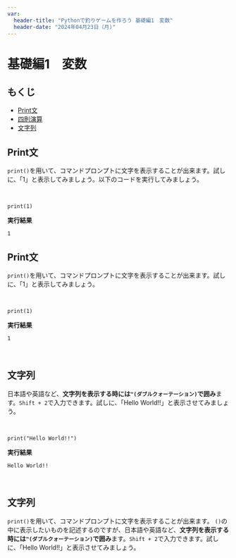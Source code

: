 ```yaml
---
var:
  header-title: "Pythonで釣りゲームを作ろう 基礎編1　変数"
  header-date: "2024年04月23日（月)"
---
```


# 基礎編1　変数 

## もくじ

-  [Print文](basic01.html#Print文) 
-  [四則演算](basic01.html#四則演算) 
-  [文字列](basic01.html#文字列) 


## Print文

`print()`を用いて、コマンドプロンプトに文字を表示することが出来ます。試しに、「1」と表示してみましょう。以下のコードを実行してみましょう。



</br>

```python{.numberLines}
print(1)
```

**<i class="fa-solid fa-terminal"></i> 実行結果**

```
1
```

## Print文

`print()`を用いて、コマンドプロンプトに文字を表示することが出来ます。試しに、「1」と表示してみましょう。

</br>

```python{.numberLines}
print(1)
```

**<i class="fa-solid fa-terminal"></i> 実行結果**

```
1
```

</br>

## 文字列

日本語や英語など、**文字列を表示する時には`"(ダブルクォーテーション)`で囲み**ます。`Shift + 2`で入力できます。試しに、「Hello World!!」と表示させてみましょう。

</br>

```python{.numberLines caption="HelloWorld.py"}
print("Hello World!!")
```

**<i class="fa-solid fa-terminal"></i> 実行結果**

```
Hello World!!
```

</br>


## 文字列
`print()`を用いて、コマンドプロンプトに文字を表示することが出来ます。
`()`の中に表示したいものを記述するのですが、日本語や英語など、**文字列を表示する時には`"(ダブルクォーテーション)`で囲み**ます。`Shift + 2`で入力できます。試しに、「Hello World!!」と表示させてみましょう。